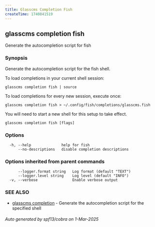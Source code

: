 ```yaml
---
title: Glasscms Completion Fish
createTime: 1740841519
---
```

## glasscms completion fish

Generate the autocompletion script for fish

### Synopsis

Generate the autocompletion script for the fish shell.

To load completions in your current shell session:

	glasscms completion fish | source

To load completions for every new session, execute once:

	glasscms completion fish > ~/.config/fish/completions/glasscms.fish

You will need to start a new shell for this setup to take effect.


```
glasscms completion fish [flags]
```

### Options

```
  -h, --help              help for fish
      --no-descriptions   disable completion descriptions
```

### Options inherited from parent commands

```
      --logger.format string   Log format (default "TEXT")
      --logger.level string    Log level (default "INFO")
  -v, --verbose                Enable verbose output
```

### SEE ALSO

* [glasscms completion](glasscms_completion.md)	 - Generate the autocompletion script for the specified shell

###### Auto generated by spf13/cobra on 1-Mar-2025
